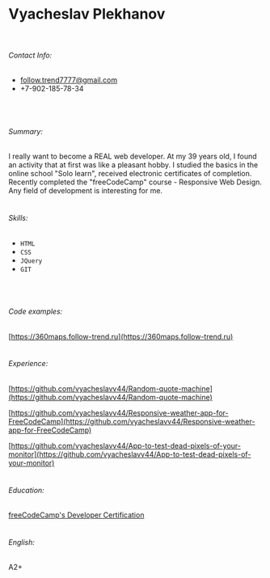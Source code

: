 # Vyacheslav Plekhanov
<br>

###### Contact Info:
* follow.trend7777@gmail.com
* +7-902-185-78-34
<br>
<br>


###### Summary:
I really want to become a REAL web developer. At my 39 years old, I found an activity that at first was like a pleasant hobby.
I studied the basics in the online school "Solo learn", received electronic certificates of completion.
Recently completed the "freeCodeCamp" course - Responsive Web Design.
Any field of development is interesting for me.
<br>
<br>

###### Skills:
  - `HTML`
  - `CSS`
  - `JQuery`
  - `GIT`

<br>
<br>

###### Code examples:
[https://360maps.follow-trend.ru](https://360maps.follow-trend.ru)
<br>
<br>

###### Experience:
[https://github.com/vyacheslavv44/Random-quote-machine](https://github.com/vyacheslavv44/Random-quote-machine)<br>

[https://github.com/vyacheslavv44/Responsive-weather-app-for-FreeCodeCamp](https://github.com/vyacheslavv44/Responsive-weather-app-for-FreeCodeCamp)<br>

[https://github.com/vyacheslavv44/App-to-test-dead-pixels-of-your-monitor](https://github.com/vyacheslavv44/App-to-test-dead-pixels-of-your-monitor)
<br>
<br>

###### Education:
[freeCodeCamp's Developer Certification](https://www.freecodecamp.org/certification/vyacheslav_plekhanov/responsive-web-design)
<br>
<br>

###### English:
A2+
<br>
<br>
<br>
<br>
<br>
<br>
<br>
<br>
<br>










